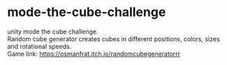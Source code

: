 # mode-the-cube-challenge
 unity mode the cube challenge.\
 Random cube generator creates cubes in different positions, colors, sizes and rotational speeds.\
 Game link: https://osmanfrat.itch.io/randomcubegeneratorrr
